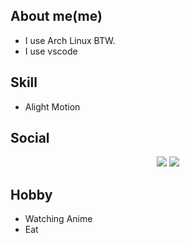 ## About me(me)
- I use Arch Linux BTW.
- I use vscode

## Skill
- Alight Motion

## Social 
<p align="center">
<img src="https://img.shields.io/twitter/follow/soulightric?style=social"/>
<img src="https://img.shields.io/youtube/channel/subscribers/UCCdW5ISUbmNzFj6EOtr-DnQ"/>
</p>
 
## Hobby
- Watching Anime
- Eat
